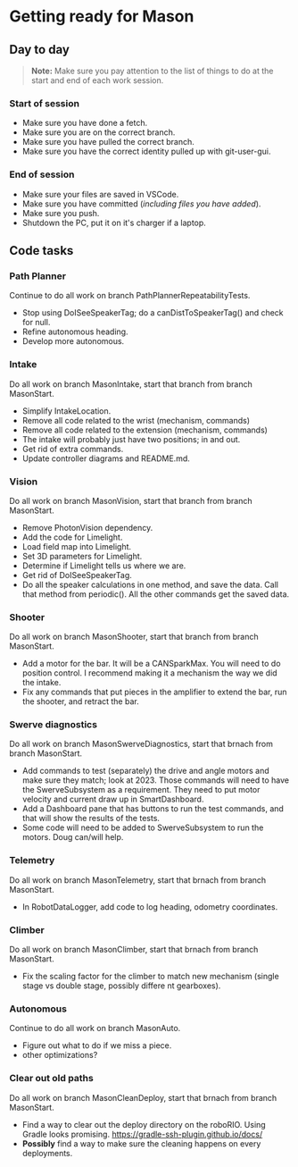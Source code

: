 [//]: # (render this with pandoc -V geometry:margin=0.5in -o Mason.pdf Mason.md)

# Getting ready for Mason

## Day to day

> **Note:**
> Make sure you pay attention to the list of things to do at the start and end of each work session.

### Start of session
* Make sure you have done a fetch.
* Make sure you are on the correct branch.
* Make sure you have pulled the correct branch.
* Make sure you have the correct identity pulled up with git-user-gui.

### End of session
* Make sure your files are saved in VSCode.
* Make sure you have committed (*including files you have added*).
* Make sure you push.
* Shutdown the PC, put it on it's charger if a laptop.

## Code tasks

### Path Planner

Continue to do all work on branch PathPlannerRepeatabilityTests.

* Stop using DoISeeSpeakerTag; do a canDistToSpeakerTag() and check for null.
* Refine autonomous heading.
* Develop more autonomous.

### Intake

Do all work on branch MasonIntake, start that branch from branch MasonStart.

* Simplify IntakeLocation.
* Remove all code related to the wrist (mechanism, commands)
* Remove all code related to the extension (mechanism, commands)
* The intake will probably just have two positions; in and out.
* Get rid of extra commands.
* Update controller diagrams and README.md.

### Vision

Do all work on branch MasonVision, start that branch from branch MasonStart.

* Remove PhotonVision dependency.
* Add the code for Limelight.
* Load field map into Limelight.
* Set 3D parameters for Limelight.
* Determine if Limelight tells us where we are.
* Get rid of DoISeeSpeakerTag.
* Do all the speaker calculations in one method, and save the data. Call that method from periodic().
All the other commands get the saved data.

### Shooter

Do all work on branch MasonShooter, start that branch from branch MasonStart.

* Add a motor for the bar. It will be a CANSparkMax. You will need to do position control. I recommend making it a mechanism the way we did the intake.
* Fix any commands that put pieces in the amplifier to extend the bar, run the shooter, and retract the bar.

### Swerve diagnostics

Do all work on branch MasonSwerveDiagnostics, start that brnach from branch MasonStart.

* Add commands to test (separately) the drive and angle motors and make sure they match; look at 2023. Those commands will need to have the SwerveSubsystem as a requirement. They need to put motor velocity and current draw up in SmartDashboard.
* Add a Dashboard pane that has buttons to run the test commands, and that will show the results of the tests.
* Some code will need to be added to SwerveSubsystem to run the motors. Doug can/will help.

### Telemetry

Do all work on branch MasonTelemetry, start that brnach from branch MasonStart.

* In RobotDataLogger, add code to log heading, odometry coordinates.

### Climber

Do all work on branch MasonClimber, start that brnach from branch MasonStart.

* Fix the scaling factor for the climber to match new mechanism (single stage vs double stage, possibly differe nt gearboxes).

### Autonomous 

Continue to do all work on branch MasonAuto.

* Figure out what to do if we miss a piece.
* other optimizations?

### Clear out old paths

Do all work on branch MasonCleanDeploy, start that brnach from branch MasonStart.

* Find a way to clear out the deploy directory on the roboRIO. Using Gradle looks promising. https://gradle-ssh-plugin.github.io/docs/
* **Possibly** find a way to make sure the cleaning happens on every deployments.